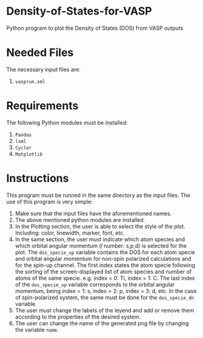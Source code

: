 # Density-of-States-for-VASP
Python program to plot the Density of States (DOS) from VASP outputs

# Needed Files
The necessary input files are:
  1.  `vasprun.xml`

# Requirements  
The following Python modules must be installed:
  1. `Pandas`
  2. `lxml`
  3. `Cycler`
  2. `Matplotlib`

# Instructions
This program must be runned in the same directory as the input files.
The use of this program is very simple:
1.  Make sure that the input files have the aforementioned names.
2.  The above mentioned python modules are installed.
3.  In the Plotting section, the user is able to select the style of the plot. Including: color, linewidth, marker, font, etc.
4.  In the same section, the user must indicate which atom species and which orbital angular momentum (*l* number: s,p,d) is selected for the plot. The `dos_specie_up` variable  contains the DOS for each atom specie and orbital angular momentum for non-spin polarized calculations and for the spin-up channel. The first index states the atom specie following the sorting of the screen-displayed list of atom species and number of atoms of the same specie. e.g. index = 0: Ti, index = 1: C. The last index of the `dos_specie_up` variable corresponds to the orbital angular momentum, being index = 1: s, index = 2: p, index = 3: d, etc. In the case of spin-polarized system, the same must be done for the `dos_specie_dn` variable.
5.  The user must change the labels of the leyend and add or remove them according to the properties of the desired system.
6.  The user can change the name of the generated png file by changing the variable `name`.
